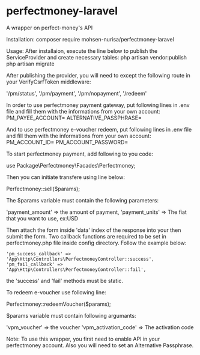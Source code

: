# perfectmoney-laravel
A wrapper on perfect-money's API

Installation:
composer require mohsen-nurisa/perfectmoney-laravel

Usage: 
After installaion, execute the line below to publish the ServiceProvider and create necessary tables:
php artisan vendor:publish
php artisan migrate

After publishing the provider, you will need to except the following route in your VerifyCsrfToken middleware:

'/pm/status',
'/pm/payment',
'/pm/nopayment',
'/redeem'

In order to use perfectmoney payment gateway, put following lines in .env file and fill them with the informations from your own account:
PM_PAYEE_ACCOUNT=
ALTERNATIVE_PASSPHRASE=

And to use perfectmoney e-voucher redeem, put following lines in .env file and fill them with the informations from your own account:
PM_ACCOUNT_ID=
PM_ACCOUNT_PASSWORD=

To start perfectmoney payment, add following to you code:

use Package\Perfectmoney\Facades\Perfectmoney;

Then you can initiate transfere using line below:

Perfectmoney::sell($params);

The $params variable must contain the following parameters:

'payment_amount' => the amount of payment,
'payment_units' => The fiat that you want to use, ex:USD

Then attach the form inside 'data' index of the response into your then submit the form.
Two callback functions are required to be set in perfectmoney.php file inside config directory. Follow the example below:

	'pm_success_callback' => 'App\Http\Controllers\PerfectmoneyController::success',
	'pm_fail_callback' => 'App\Http\Controllers\PerfectmoneyController::fail',
  
the 'success' and 'fail' methods must be static.
  
To redeem e-voucher use following line:

Perfectmoney::redeemVoucher($params);

$params variable must contain following argumants:

'vpm_voucher' => the voucher
'vpm_activation_code' => The activation code

Note:
To use this wrapper, you first need to enable API in your perfectmoney account. Also you will need to set an Alternative Passphrase.
